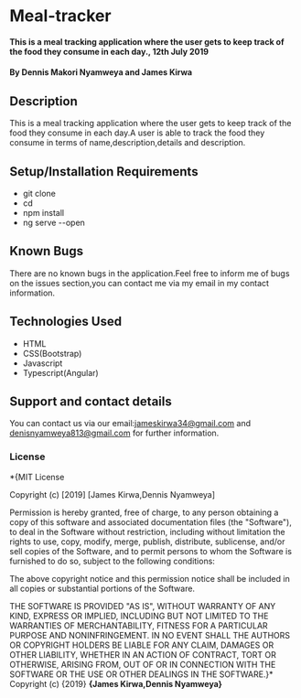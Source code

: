 # Meal-tracker
#### This is  a meal tracking application where the user gets to keep track of the food they consume in each day., 12th July 2019
#### By **Dennis Makori Nyamweya and James Kirwa**
## Description
This is  a meal tracking application where the user gets to keep track of the food they consume in each day.A user is able to track the food they consume in terms of name,description,details and description.
## Setup/Installation Requirements
* git clone
* cd 
* npm install
* ng serve --open
## Known Bugs
There are no known bugs in the application.Feel free to inform me of bugs on the issues section,you can contact me via my email in my contact information.
## Technologies Used
* HTML 
* CSS(Bootstrap)
* Javascript
* Typescript(Angular) 
## Support and contact details
You can contact us via our email:jameskirwa34@gmail.com and denisnyamweya813@gmail.com for further information.
### License
*{MIT License

Copyright (c) [2019] [James Kirwa,Dennis Nyamweya]

Permission is hereby granted, free of charge, to any person obtaining a copy
of this software and associated documentation files (the "Software"), to deal
in the Software without restriction, including without limitation the rights
to use, copy, modify, merge, publish, distribute, sublicense, and/or sell
copies of the Software, and to permit persons to whom the Software is
furnished to do so, subject to the following conditions:

The above copyright notice and this permission notice shall be included in all
copies or substantial portions of the Software.

THE SOFTWARE IS PROVIDED "AS IS", WITHOUT WARRANTY OF ANY KIND, EXPRESS OR
IMPLIED, INCLUDING BUT NOT LIMITED TO THE WARRANTIES OF MERCHANTABILITY,
FITNESS FOR A PARTICULAR PURPOSE AND NONINFRINGEMENT. IN NO EVENT SHALL THE
AUTHORS OR COPYRIGHT HOLDERS BE LIABLE FOR ANY CLAIM, DAMAGES OR OTHER
LIABILITY, WHETHER IN AN ACTION OF CONTRACT, TORT OR OTHERWISE, ARISING FROM,
OUT OF OR IN CONNECTION WITH THE SOFTWARE OR THE USE OR OTHER DEALINGS IN THE
SOFTWARE.}*
Copyright (c) {2019} **{James Kirwa,Dennis Nyamweya}**
  
